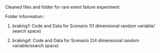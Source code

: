 Cleaned files and folder for rare event failure experiment.

Folder Information:: 

1. braking1: Code and Data for Scenario 1(1 dimensional random variable/ search space)

2. braking4: Code and Data for Scenario 2(4 dimensional random variable/search space)

